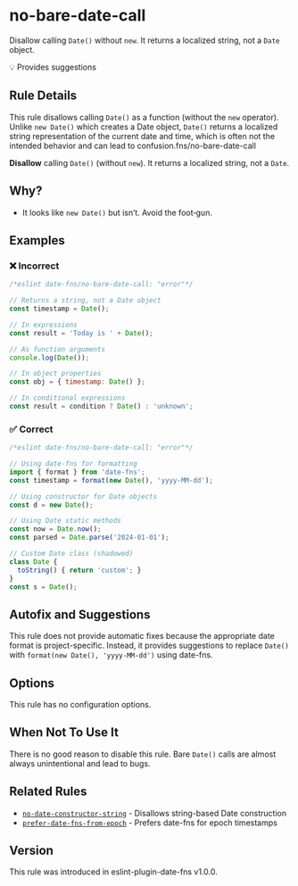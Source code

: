 # no-bare-date-call

Disallow calling `Date()` without `new`. It returns a localized string, not a `Date` object.

💡 Provides suggestions

## Rule Details

This rule disallows calling `Date()` as a function (without the `new` operator). Unlike `new Date()` which creates a Date object, `Date()` returns a localized string representation of the current date and time, which is often not the intended behavior and can lead to confusion.fns/no-bare-date-call

**Disallow** calling `Date()` (without `new`). It returns a localized string, not a `Date`.

## Why?

- It looks like `new Date()` but isn’t. Avoid the foot‑gun.

## Examples

### ❌ Incorrect

```js
/*eslint date-fns/no-bare-date-call: "error"*/

// Returns a string, not a Date object
const timestamp = Date();

// In expressions 
const result = 'Today is ' + Date();

// As function arguments
console.log(Date());

// In object properties
const obj = { timestamp: Date() };

// In conditional expressions
const result = condition ? Date() : 'unknown';
```

### ✅ Correct

```js
/*eslint date-fns/no-bare-date-call: "error"*/

// Using date-fns for formatting
import { format } from 'date-fns';
const timestamp = format(new Date(), 'yyyy-MM-dd');

// Using constructor for Date objects
const d = new Date();

// Using Date static methods
const now = Date.now();
const parsed = Date.parse('2024-01-01');

// Custom Date class (shadowed)
class Date { 
  toString() { return 'custom'; } 
} 
const s = Date();
```

## Autofix and Suggestions

This rule does not provide automatic fixes because the appropriate date format is project-specific. Instead, it provides suggestions to replace `Date()` with `format(new Date(), 'yyyy-MM-dd')` using date-fns.

## Options

This rule has no configuration options.

## When Not To Use It

There is no good reason to disable this rule. Bare `Date()` calls are almost always unintentional and lead to bugs.

## Related Rules

- [`no-date-constructor-string`](./no-date-constructor-string.md) - Disallows string-based Date construction
- [`prefer-date-fns-from-epoch`](./prefer-date-fns-from-epoch.md) - Prefers date-fns for epoch timestamps

## Version

This rule was introduced in eslint-plugin-date-fns v1.0.0.
